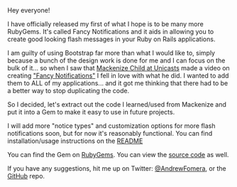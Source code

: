 Hey everyone!

I have officially released my first of what I hope is to be many more RubyGems. It's called Fancy Notifications and it aids in allowing you to create good looking flash messages in your Ruby on Rails applications.

I am guilty of using Bootstrap far more than what I would like to, simply because a bunch of the design work is done for me and I can focus on the bulk of it... so when I saw that [Mackenize Child at Unicasts](http://unicasts.com) made a video on creating ["Fancy Notifications"](https://www.unicasts.com/screencasts/fancy-notifications) I fell in love with what he did. I wanted to add them to ALL of my applications... and it got me thinking that there had to be a better way to stop duplicating the code.

So I decided, let's extract out the code I learned/used from Mackenize and put it into a Gem to make it easy to use in future projects.

I will add more "notice types" and customization options for more flash notifications soon, but for now it's reasonably functional. You can find installation/usage instructions on the [README](https://github.com/king601/fancynotifications/blob/master/README.md)

You can find the Gem on [RubyGems](https://rubygems.org/gems/fancynotifications). You can view the [source code](https://github.com/king601/fancynotifications/) as well.

If you have any suggestions, hit me up on Twitter: [@AndrewFomera](http://twitter.com/AndrewFomera), or the [GitHub](https://github.com/king601/fancynotifications/) repo.
